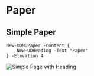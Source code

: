 # Paper

## Simple Paper

```text
New-UDMuPaper -Content {
    New-UDHeading -Text "Paper"
} -Elevation 4
```

![Simple Page with Heading](../../.gitbook/assets/image%20%2869%29.png)

